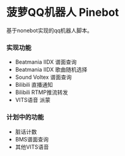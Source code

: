 ﻿# 菠萝QQ机器人 Pinebot
基于nonebot实现的qq机器人脚本。
### 实现功能
* Beatmania IIDX 谱面查询
* Beatmania IIDX 歌曲随机选择
* Sound Voltex 谱面查询
* Bilibili 直播通知
* Bilibili RTMP推流转发
* VITS语音 派蒙

### 计划中的功能
* 脏话计数
* BMS谱面查询
* 其他VITS语音
